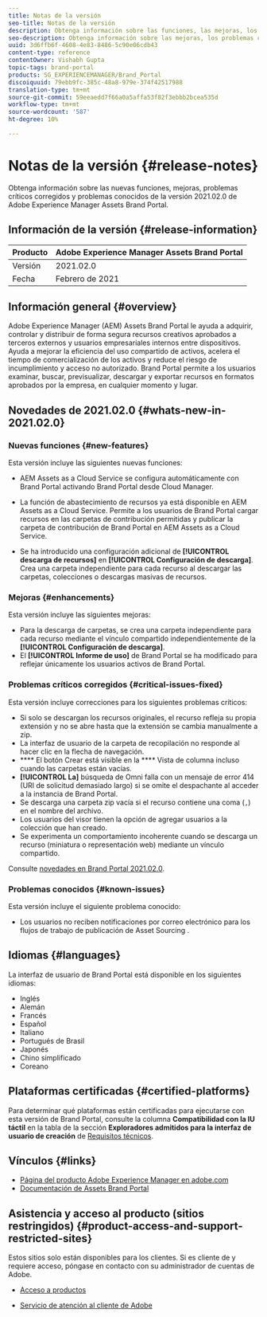 ```yaml
---
title: Notas de la versión
seo-title: Notas de la versión
description: Obtenga información sobre las funciones, las mejoras, los problemas críticos corregidos y los problemas conocidos en la versión 2021.02.0 de Adobe Experience Manager Assets Brand Portal.
seo-description: Obtenga información sobre las mejoras, los problemas críticos corregidos y los problemas conocidos en la versión 2021.02.0 de Adobe Experience Manager Assets Brand Portal.
uuid: 3d6ffb6f-4608-4e83-8486-5c90e06cdb43
content-type: reference
contentOwner: Vishabh Gupta
topic-tags: brand-portal
products: SG_EXPERIENCEMANAGER/Brand_Portal
discoiquuid: 79ebb9fc-385c-48a8-979e-374f42517988
translation-type: tm+mt
source-git-commit: 59eeaedd7f66a0a5affa53f82f3ebbb2bcea535d
workflow-type: tm+mt
source-wordcount: '587'
ht-degree: 10%

---
```



# Notas de la versión {#release-notes}

Obtenga información sobre las nuevas funciones, mejoras, problemas críticos corregidos y problemas conocidos de la versión 2021.02.0 de Adobe Experience Manager Assets Brand Portal.

## Información de la versión {#release-information}

| Producto | Adobe Experience Manager Assets Brand Portal |
|---|---|
| Versión | 2021.02.0 |
| Fecha | Febrero de 2021 |

## Información general {#overview}

Adobe Experience Manager (AEM) Assets Brand Portal le ayuda a adquirir, controlar y distribuir de forma segura recursos creativos aprobados a terceros externos y usuarios empresariales internos entre dispositivos. Ayuda a mejorar la eficiencia del uso compartido de activos, acelera el tiempo de comercialización de los activos y reduce el riesgo de incumplimiento y acceso no autorizado. Brand Portal permite a los usuarios examinar, buscar, previsualizar, descargar y exportar recursos en formatos aprobados por la empresa, en cualquier momento y lugar.

## Novedades de 2021.02.0 {#whats-new-in-2021.02.0}

### Nuevas funciones {#new-features}

Esta versión incluye las siguientes nuevas funciones:

* AEM Assets as a Cloud Service se configura automáticamente con Brand Portal activando Brand Portal desde Cloud Manager.

* La función de abastecimiento de recursos ya está disponible en AEM Assets as a Cloud Service. Permite a los usuarios de Brand Portal cargar recursos en las carpetas de contribución permitidas y publicar la carpeta de contribución de Brand Portal en AEM Assets as a Cloud Service.

* Se ha introducido una configuración adicional de **[!UICONTROL descarga de recursos]** en **[!UICONTROL Configuración de descarga]**. Crea una carpeta independiente para cada recurso al descargar las carpetas, colecciones o descargas masivas de recursos.

<!-- 
* The **[!UICONTROL Download]** dialog is revamped in a list view with additional options to exclude the renditions which are not required, apply the same set of rules for similar asset types, and download the selected asset renditions. See [steps to download assets from Brand Portal](https://docs.adobe.com/content/help/en/experience-manager-brand-portal/using/download/brand-portal-download-assets.html#download-assets).
-->

<!--
* The new **[!UICONTROL Download]** dialog now appears with all the renditions of the selected assets or folders containing assets in a list view, wherein the Brand Portal users can apply same set of renditions for similar asset types and download the selected asset renditions. 
-->

<!-- 
* Navigation to the **[!UICONTROL Files]**, **[!UICONTROL Collections]**, and **[!UICONTROL Shared Links]** is now possible from all the Brand Portal pages in one-click.  

* The **[!UICONTROL Renditions]** panel in the asset details page now allows the Brand Portal users to select the original asset and (or) specific asset renditions, and directly download them from the **[!UICONTROL Renditions]** panel without having to open the **[!UICONTROL Download]** dialog. See [download assets from asset details page](https://docs.adobe.com/content/help/en/experience-manager-brand-portal/using/download/brand-portal-download-assets.html#download-assets-from-asset-details-page).
-->

<!--
Brand Portal users can exclude specific renditions which are not required and directly download the original asset and its renditions from the **[!UICONTROL Renditions]** panel on the asset details page. 
-->

<!-- 
* In addition to the existing **[!UICONTROL Download]** configurations, the Brand Portal administrators can also [configure permissions for different group of users](https://docs.adobe.com/content/help/en/experience-manager-brand-portal/using/download/brand-portal-download-assets.html#configure-download-permissions) to view and (or) download the original asset and its renditions from the asset details page. These configurations will define who can access and (or) download the asset renditions.
-->

### Mejoras {#enhancements}

Esta versión incluye las siguientes mejoras:

* Para la descarga de carpetas, se crea una carpeta independiente para cada recurso mediante el vínculo compartido independientemente de la **[!UICONTROL Configuración de descarga]**.
* El **[!UICONTROL Informe de uso]** de Brand Portal se ha modificado para reflejar únicamente los usuarios activos de Brand Portal.

<!--
* The threshold of session timeout for the guest users has been reduced from 2 hours to 15 minutes.
* The additional **[!UICONTROL View pages]** option has been removed for multi-page PDFs as the user can now view the PDF pages from the Adobe Document Cloud Viewer.
-->


### Problemas críticos corregidos {#critical-issues-fixed}

Esta versión incluye correcciones para los siguientes problemas críticos:

* Si solo se descargan los recursos originales, el recurso refleja su propia extensión y no se abre hasta que la extensión se cambia manualmente a zip.
* La interfaz de usuario de la carpeta de recopilación no responde al hacer clic en la flecha de navegación.
* **** El botón Crear está visible en la  **** Vista de columna incluso cuando las carpetas están vacías.
* **[!UICONTROL La]** búsqueda de Omni falla con un mensaje de error 414 (URI de solicitud demasiado largo) si se omite el despachante al acceder a la instancia de Brand Portal.
* Se descarga una carpeta zip vacía si el recurso contiene una coma (`,`) en el nombre del archivo.
* Los usuarios del visor tienen la opción de agregar usuarios a la colección que han creado.
* Se experimenta un comportamiento incoherente cuando se descarga un recurso (miniatura o representación web) mediante un vínculo compartido.

Consulte [novedades en Brand Portal 2021.02.0](whats-new.md).


### Problemas conocidos {#known-issues}

Esta versión incluye el siguiente problema conocido:

* Los usuarios no reciben notificaciones por correo electrónico para los flujos de trabajo de publicación de Asset Sourcing .

<!--
### Known Issues {#known-issues}

This release includes the following known issue:

* Search on the **[!UICONTROL Asset Reports]** shows processing on the product interface with no search result.
* The video DM encodes are not visible to the non-admin users on the asset details page.
* The alignment of the size of individual asset renditions and total download size is distorted in the Download dialog.
-->


<!--
* Download Settings configuration to configure asset download from Brand Portal. Fast download, custom renditions, and system renditions are the available configurations. 
-->

<!--
* Document Viewer has been introduced to enhance the PDF viewing experience. New options are available for viewing the PDF files in Brand Portal.

* Advances in the asset download process which improves the Brand Portal user experience while [downloading assets from Brand Portal](brand-portal-download-assets.md). Brand Portal administrators can configure **[!UICONTROL Fast Download]**, **[!UICONTROL Custom Renditions]**, and **[!UICONTROL System Renditions]** from the **[!UICONTROL Download]** settings. 

For details, see [what's new in Brand Portal 6.4.7](whats-new.md). 

### Critical Issues Fixed {#critical-issues-fixed-647}

This release includes fixes to the following critical issues:

* The viewer users are not permitted to share link for collections but the option to share is visible to them on the product interface.

* The **[!UICONTROL Download]** button on the options bar does not list all the licensed assets of the selected folder.

* The search takes longer to show the results for certain keywords.

* The **[!UICONTROL Agree]** and **[!UICONTROL Disagree]** check boxes does not appear on bulk selection of licensed and unlicensed assets during download.

* Filter-based search shows processing on the product interface with no search result. 

* The assets do not download from share link if the shared folder contains numerous and large assets.


### Known Issues {#known-issues-647}

This release includes the following known issues:

* If multiple assets are selected, license text does not appear on clicking Terms and Conditions on the license agreement page during download using share link.   

-->

## Idiomas {#languages}

La interfaz de usuario de Brand Portal está disponible en los siguientes idiomas:

* Inglés
* Alemán
* Francés
* Español
* Italiano
* Portugués de Brasil
* Japonés
* Chino simplificado
* Coreano

## Plataformas certificadas {#certified-platforms}

Para determinar qué plataformas están certificadas para ejecutarse con esta versión de Brand Portal, consulte la columna **Compatibilidad con la IU táctil** en la tabla de la sección **Exploradores admitidos para la interfaz de usuario de creación** de [Requisitos técnicos](https://helpx.adobe.com/experience-manager/6-4/sites/deploying/using/technical-requirements.html).

## Vínculos {#links}

* [Página del producto Adobe Experience Manager en adobe.com](http://www.adobe.com/in/marketing-cloud/experience-manager.html)
* [Documentación de Assets Brand Portal](https://helpx.adobe.com/es/experience-manager/brand-portal/user-guide.html)

## Asistencia y acceso al producto (sitios restringidos) {#product-access-and-support-restricted-sites}

Estos sitios solo están disponibles para los clientes. Si es cliente de y requiere acceso, póngase en contacto con su administrador de cuentas de Adobe.

<!--
* [https://daycare.day.com](https://daycare.day.com) 
-->

* [Acceso a productos](https://login.marketing.adobe.com)

* [Servicio de atención al cliente de Adobe](https://helpx.adobe.com/contact.html)
